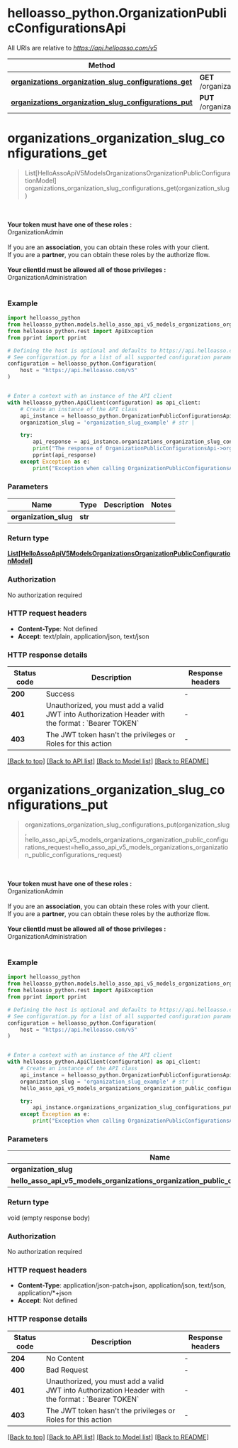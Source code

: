 # helloasso_python.OrganizationPublicConfigurationsApi

All URIs are relative to *https://api.helloasso.com/v5*

Method | HTTP request | Description
------------- | ------------- | -------------
[**organizations_organization_slug_configurations_get**](OrganizationPublicConfigurationsApi.md#organizations_organization_slug_configurations_get) | **GET** /organizations/{organizationSlug}/configurations | 
[**organizations_organization_slug_configurations_put**](OrganizationPublicConfigurationsApi.md#organizations_organization_slug_configurations_put) | **PUT** /organizations/{organizationSlug}/configurations | 


# **organizations_organization_slug_configurations_get**
> List[HelloAssoApiV5ModelsOrganizationsOrganizationPublicConfigurationModel] organizations_organization_slug_configurations_get(organization_slug)

<br/><br/><b>Your token must have one of these roles : </b><br/>OrganizationAdmin<br/><br/>If you are an <b>association</b>, you can obtain these roles with your client.<br/>If you are a <b>partner</b>, you can obtain these roles by the authorize flow.<br/><br/><b>Your clientId must be allowed all of those privileges : </b> <br/> OrganizationAdministration<br/><br/>

### Example


```python
import helloasso_python
from helloasso_python.models.hello_asso_api_v5_models_organizations_organization_public_configuration_model import HelloAssoApiV5ModelsOrganizationsOrganizationPublicConfigurationModel
from helloasso_python.rest import ApiException
from pprint import pprint

# Defining the host is optional and defaults to https://api.helloasso.com/v5
# See configuration.py for a list of all supported configuration parameters.
configuration = helloasso_python.Configuration(
    host = "https://api.helloasso.com/v5"
)


# Enter a context with an instance of the API client
with helloasso_python.ApiClient(configuration) as api_client:
    # Create an instance of the API class
    api_instance = helloasso_python.OrganizationPublicConfigurationsApi(api_client)
    organization_slug = 'organization_slug_example' # str | 

    try:
        api_response = api_instance.organizations_organization_slug_configurations_get(organization_slug)
        print("The response of OrganizationPublicConfigurationsApi->organizations_organization_slug_configurations_get:\n")
        pprint(api_response)
    except Exception as e:
        print("Exception when calling OrganizationPublicConfigurationsApi->organizations_organization_slug_configurations_get: %s\n" % e)
```



### Parameters


Name | Type | Description  | Notes
------------- | ------------- | ------------- | -------------
 **organization_slug** | **str**|  | 

### Return type

[**List[HelloAssoApiV5ModelsOrganizationsOrganizationPublicConfigurationModel]**](HelloAssoApiV5ModelsOrganizationsOrganizationPublicConfigurationModel.md)

### Authorization

No authorization required

### HTTP request headers

 - **Content-Type**: Not defined
 - **Accept**: text/plain, application/json, text/json

### HTTP response details

| Status code | Description | Response headers |
|-------------|-------------|------------------|
**200** | Success |  -  |
**401** | Unauthorized, you must add a valid JWT into Authorization Header with the format : &#x60;Bearer TOKEN&#x60; |  -  |
**403** | The JWT token hasn&#39;t the privileges or Roles for this action |  -  |

[[Back to top]](#) [[Back to API list]](../README.md#documentation-for-api-endpoints) [[Back to Model list]](../README.md#documentation-for-models) [[Back to README]](../README.md)

# **organizations_organization_slug_configurations_put**
> organizations_organization_slug_configurations_put(organization_slug, hello_asso_api_v5_models_organizations_organization_public_configurations_request=hello_asso_api_v5_models_organizations_organization_public_configurations_request)

<br/><br/><b>Your token must have one of these roles : </b><br/>OrganizationAdmin<br/><br/>If you are an <b>association</b>, you can obtain these roles with your client.<br/>If you are a <b>partner</b>, you can obtain these roles by the authorize flow.<br/><br/><b>Your clientId must be allowed all of those privileges : </b> <br/> OrganizationAdministration<br/><br/>

### Example


```python
import helloasso_python
from helloasso_python.models.hello_asso_api_v5_models_organizations_organization_public_configurations_request import HelloAssoApiV5ModelsOrganizationsOrganizationPublicConfigurationsRequest
from helloasso_python.rest import ApiException
from pprint import pprint

# Defining the host is optional and defaults to https://api.helloasso.com/v5
# See configuration.py for a list of all supported configuration parameters.
configuration = helloasso_python.Configuration(
    host = "https://api.helloasso.com/v5"
)


# Enter a context with an instance of the API client
with helloasso_python.ApiClient(configuration) as api_client:
    # Create an instance of the API class
    api_instance = helloasso_python.OrganizationPublicConfigurationsApi(api_client)
    organization_slug = 'organization_slug_example' # str | 
    hello_asso_api_v5_models_organizations_organization_public_configurations_request = helloasso_python.HelloAssoApiV5ModelsOrganizationsOrganizationPublicConfigurationsRequest() # HelloAssoApiV5ModelsOrganizationsOrganizationPublicConfigurationsRequest |  (optional)

    try:
        api_instance.organizations_organization_slug_configurations_put(organization_slug, hello_asso_api_v5_models_organizations_organization_public_configurations_request=hello_asso_api_v5_models_organizations_organization_public_configurations_request)
    except Exception as e:
        print("Exception when calling OrganizationPublicConfigurationsApi->organizations_organization_slug_configurations_put: %s\n" % e)
```



### Parameters


Name | Type | Description  | Notes
------------- | ------------- | ------------- | -------------
 **organization_slug** | **str**|  | 
 **hello_asso_api_v5_models_organizations_organization_public_configurations_request** | [**HelloAssoApiV5ModelsOrganizationsOrganizationPublicConfigurationsRequest**](HelloAssoApiV5ModelsOrganizationsOrganizationPublicConfigurationsRequest.md)|  | [optional] 

### Return type

void (empty response body)

### Authorization

No authorization required

### HTTP request headers

 - **Content-Type**: application/json-patch+json, application/json, text/json, application/*+json
 - **Accept**: Not defined

### HTTP response details

| Status code | Description | Response headers |
|-------------|-------------|------------------|
**204** | No Content |  -  |
**400** | Bad Request |  -  |
**401** | Unauthorized, you must add a valid JWT into Authorization Header with the format : &#x60;Bearer TOKEN&#x60; |  -  |
**403** | The JWT token hasn&#39;t the privileges or Roles for this action |  -  |

[[Back to top]](#) [[Back to API list]](../README.md#documentation-for-api-endpoints) [[Back to Model list]](../README.md#documentation-for-models) [[Back to README]](../README.md)

